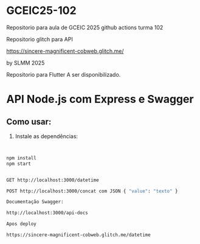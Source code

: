 # GCEIC25-102
Repositorio para aula de GCEIC 2025 github actions turma 102

Repositorio glitch para API

https://sincere-magnificent-cobweb.glitch.me/

by SLMM 2025

Repositorio para Flutter A ser disponibilizado.



# API Node.js com Express e Swagger

## Como usar:

1. Instale as dependências:

```bash


npm install
npm start


GET http://localhost:3000/datetime

POST http://localhost:3000/concat com JSON { "value": "texto" }

Documentação Swagger:

http://localhost:3000/api-docs

Apos deploy

https://sincere-magnificent-cobweb.glitch.me/datetime

